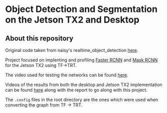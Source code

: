 # Object Detection and Segmentation on the Jetson TX2 and Desktop

## About this repository
Original code taken from naisy's realtime_object_detection [here](https://github.com/naisy/realtime_object_detection). 

 
Project focused on implenting and profiling [Faster RCNN](https://arxiv.org/pdf/1506.01497.pdf) and [Mask RCNN](https://arxiv.org/pdf/1703.06870.pdf) for the Jetson TX2 using TF->TRT.

The video used for testing the networks can be found [here](https://www.videvo.net/video/los-angeles-busy-freeway/5130/).

Videos of the results from both the desktop and Jetson TX2 implementation can be found [here](https://www.dropbox.com/sh/9ldl26pslppua2x/AADdtbk6nDuQsqumnQv0KvJYa?dl=0) along with the report to go along with this project.

The `.config` files in the root directory are the ones which were used when converting the graph from TF -> TRT.
